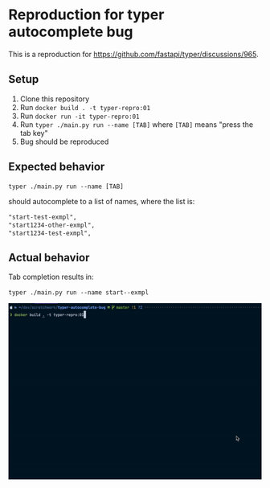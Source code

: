 # Reproduction for typer autocomplete bug

This is a reproduction for https://github.com/fastapi/typer/discussions/965.

## Setup

1. Clone this repository
2. Run `docker build . -t typer-repro:01`
3. Run `docker run -it typer-repro:01`
4. Run `typer ./main.py run --name [TAB]` where `[TAB]` means "press the tab key"
5. Bug should be reproduced

## Expected behavior

```shell
typer ./main.py run --name [TAB]
```

should autocomplete to a list of names, where the list is: 

```text
"start-test-exmpl",
"start1234-other-exmpl",
"start1234-test-exmpl",
```

## Actual behavior

Tab completion results in:

```shell
typer ./main.py run --name start--exmpl
```

![Screen recording](./typer_bug.gif)